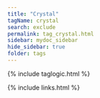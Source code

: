 ```yaml
---
title: "Crystal"
tagName: crystal
search: exclude
permalink: tag_crystal.html
sidebar: mydoc_sidebar
hide_sidebar: true
folder: tags
---
```


{% include taglogic.html %}

{% include links.html %}
